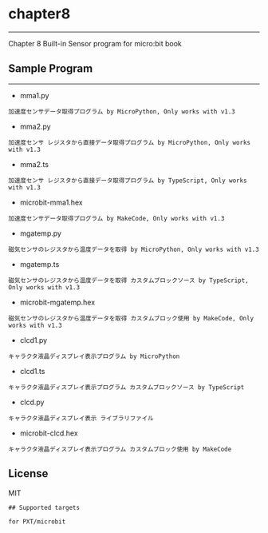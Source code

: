 # chapter8
---
Chapter 8 Built-in Sensor program for micro:bit book

## Sample Program
---
* mma1.py
```
加速度センサデータ取得プログラム by MicroPython, Only works with v1.3
```
*  mma2.py
```
加速度センサ レジスタから直接データ取得プログラム by MicroPython, Only works with v1.3
```
* mma2.ts
```
加速度センサ レジスタから直接データ取得プログラム by TypeScript, Only works with v1.3
```
* microbit-mma1.hex
```
加速度センサデータ取得プログラム by MakeCode, Only works with v1.3
```
* mgatemp.py
```
磁気センサのレジスタから温度データを取得 by MicroPython, Only works with v1.3
```
* mgatemp.ts
```
磁気センサのレジスタから温度データを取得 カスタムブロックソース by TypeScript, Only works with v1.3
```
* microbit-mgatemp.hex
```
磁気センサのレジスタから温度データを取得 カスタムブロック使用 by MakeCode, Only works with v1.3
```
* clcd1.py
```
キャラクタ液晶ディスプレイ表示プログラム by MicroPython
```
* clcd1.ts
```
キャラクタ液晶ディスプレイ表示プログラム カスタムブロックソース by TypeScript
```
* clcd.py
```
キャラクタ液晶ディスプレイ表示 ライブラリファイル
```
*  microbit-clcd.hex
```
キャラクタ液晶ディスプレイ表示プログラム カスタムブロック使用 by MakeCode
```
## License
MIT
```
## Supported targets

for PXT/microbit
